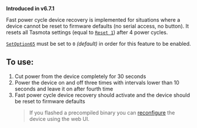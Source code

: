 **Introduced in v6.7.1**

Fast power cycle device recovery is implemented for situations where a device cannot be reset to firmware defaults (no serial access, no button). It resets all Tasmota settings (equal to [`Reset 1`](commands#reset)) after 4 power cycles.

[`SetOption65`](Commands#setoption65) must be set to `0` *(default)* in order for this feature to be enabled.

## To use:
1. Cut power from the device completely for 30 seconds
2. Power the device on and off three times with intervals lower than 10 seconds and leave it on after fourth time
3. Fast power cycle device recovery should activate and the device should be reset to firmware defaults
   > If you flashed a precompiled binary you can [reconfigure](https://github.com/arendst/Tasmota/wiki/Initial-Configuration#configure-wi-fi) the device using the web UI.